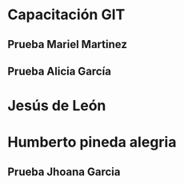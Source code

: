 # Capacitación GIT
## Prueba Mariel Martinez
## Prueba Alicia García
# Jesús de León
# Humberto pineda alegria
## Prueba Jhoana Garcia  

